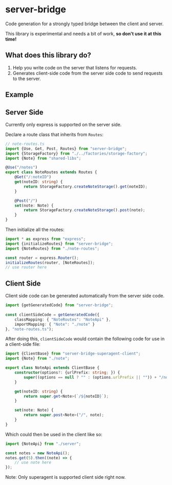 server-bridge
=============

Code generation for a strongly typed bridge between the client and server.

This library is experimental and needs a bit of work, **so don't use it at this time!**

## What does this library do?

1. Help you write code on the server that listens for requests.
2. Generates client-side code from the server side code to send requests to the server.

## Example

## Server Side

Currently only express is supported on the server side.

Declare a route class that inherits from `Routes`:

```typescript
// note-routes.ts
import {Use, Get, Post, Routes} from "server-bridge";
import {StorageFactory} from "./../factories/storage-factory";
import {Note} from "shared-libs";

@Use("/notes")
export class NoteRoutes extends Routes {
    @Get("/:noteID")
    get(noteID: string) {
        return StorageFactory.createNoteStorage().get(noteID);
    }

    @Post("/")
    set(note: Note) {
        return StorageFactory.createNoteStorage().post(note);
    }
}
```

Then initialize all the routes:

```typescript
import * as express from "express";
import {initializeRoutes} from "server-bridge";
import {NoteRoutes} from "./note-routes";

const router = express.Router();
initializeRoutes(router, [NoteRoutes]);
// use router here
```

## Client Side

Client side code can be generated automatically from the server side code.

```typescript
import {getGeneratedCode} from "server-bridge";
    
const clientSideCode = getGeneratedCode({
    classMapping: { "NoteRoutes": "NoteApi" },
    importMapping: { "Note": "./note" }
}, "note-routes.ts");
```

After doing this, `clientSideCode` would contain the following code for use in a client-side file:

```typescript
import {ClientBase} from "server-bridge-superagent-client";
import {Note} from "./note";

export class NoteApi extends ClientBase {
    constructor(options?: {urlPrefix: string; }) {
        super((options == null ? "" : (options.urlPrefix || "")) + "/notes");
    }

    get(noteID: string) {
        return super.get<Note>(`/${noteID}`);
    }

    set(note: Note) {
        return super.post<Note>("/", note);
    }
}
```

Which could then be used in the client like so:

```typescript
import {NoteApi} from "./server";

const notes = new NoteApi();
notes.get(5).then((note) => {
    // use note here
});
```

Note: Only superagent is supported client side right now.

